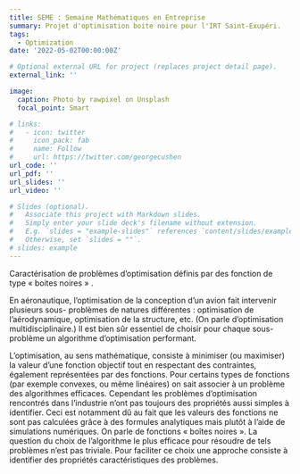 ```yaml
---
title: SEME : Semaine Mathématiques en Entreprise
summary: Projet d'optimisation boite noire pour l'IRT Saint-Exupéri.
tags:
  - Optimization
date: '2022-05-02T00:00:00Z'

# Optional external URL for project (replaces project detail page).
external_link: ''

image:
  caption: Photo by rawpixel on Unsplash
  focal_point: Smart

# links:
#   - icon: twitter
#     icon_pack: fab
#     name: Follow
#     url: https://twitter.com/georgecushen
url_code: ''
url_pdf: ''
url_slides: ''
url_video: ''

# Slides (optional).
#   Associate this project with Markdown slides.
#   Simply enter your slide deck's filename without extension.
#   E.g. `slides = "example-slides"` references `content/slides/example-slides.md`.
#   Otherwise, set `slides = ""`.
# slides: example
---
```

Caractérisation de problèmes d’optimisation définis par des fonction de type « boites noires » . 

En aéronautique, l’optimisation de la conception d’un avion fait intervenir plusieurs sous- problèmes de natures différentes : optimisation de l’aérodynamique, optimisation de la structure, etc. (On parle d’optimisation multidisciplinaire.) Il est bien sûr essentiel de choisir pour chaque sous- problème un algorithme d’optimisation performant.

L’optimisation, au sens mathématique, consiste à minimiser (ou maximiser) la valeur d’une fonction objectif tout en respectant des contraintes, également représentées par des fonctions. Pour certains types de fonctions (par exemple convexes, ou même linéaires) on sait associer à un problème des algorithmes efficaces. Cependant les problèmes d’optimisation rencontrés dans l’industrie n’ont pas toujours des propriétés aussi simples à identifier. Ceci est notamment dû au fait que les valeurs des fonctions ne sont pas calculées grâce à des formules analytiques mais plutôt à l’aide de simulations numériques. On parle de fonctions « boîtes noires ». La question du choix de l’algorithme le plus efficace pour résoudre de tels problèmes n’est pas triviale. Pour faciliter ce choix une approche consiste à identifier des propriétés caractéristiques des problèmes.